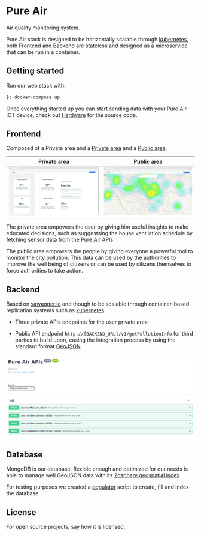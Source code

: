 # Pure Air
Air quality monitoring system.

Pure Air stack is designed to be horizontally scalable through [kubernetes](http://kubernetes.io), both Frontend and
Backend are stateless and designed as a microservice that can be run in a container.

## Getting started

Run our web stack with:
```bash
$: docker-compose up
```
Once everything started up you can start sending data with your Pure Air IOT device, check out [Hardware](Hardware) for 
the source code.

## Frontend
Composed of a Private area and a [Private area](Frontend/user.html) and a [Public area](Frontend/index.html).

| Private area | Public area |
|---|---|
| ![Private area](docs/f_private.png)  | ![Public area](docs/f_public.png) |

The private area empowers the user by giving him useful insights to make educated decisions, such as suggestsing 
the house ventilation schedule by fetching sensor data from the [Pure Air APIs](Backend).

The public area empowers the people by giving everyone a powerful tool to monitor the city pollution. This data can be 
used by the authorities to improve the well being of citizens or can be used by citizens themselves to force authorities to take action.

## Backend
Based on [sawagger.io](https://swagger.io/) and though to be scalable through container-based replication systems such as [kubernetes](https://kubernetes.io).

+ Three private APIs endpoints for the user private area

+ Public API endpoint `http://[BACKEND_URL]/v1/getPollutionInfo` for third parties to build upon,
easing the integration process by using the standard format [GeoJSON](https://geojson.org/)

![Backend](docs/b.png)

## Database
MongoDB is our database, flexible enough and optimized for our needs is able to manage well 
GeoJSON data with its [2dsphere geospatial index](https://docs.mongodb.com/manual/core/2dsphere/)

For testing purposes we created a [populator](Database/populate/populate.py) script to create, fill and index the
database.

## License
For open source projects, say how it is licensed.